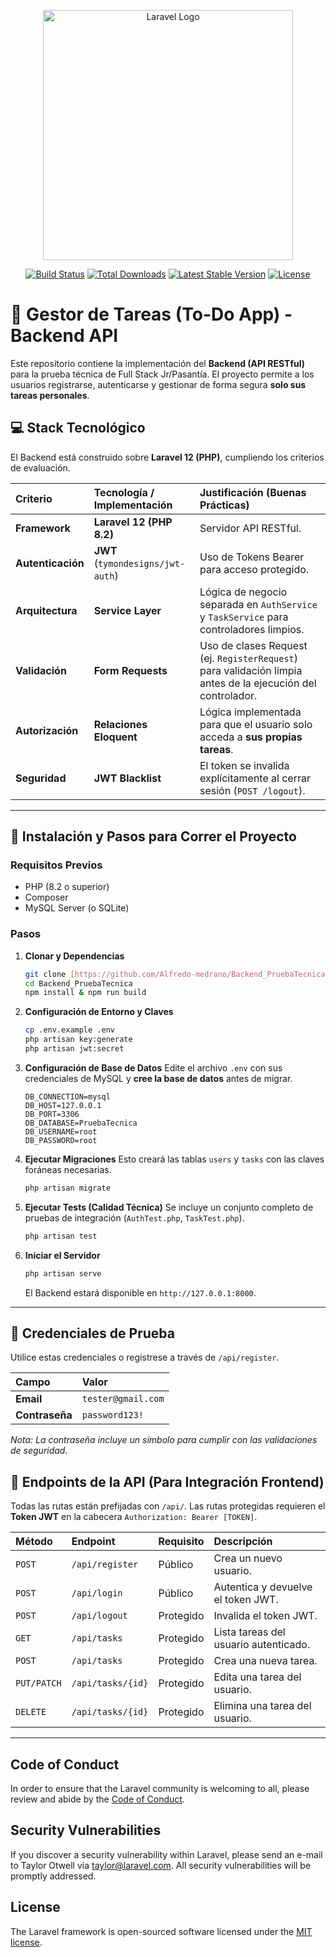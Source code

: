 <p align="center"><a href="https://laravel.com" target="_blank"><img src="https://raw.githubusercontent.com/laravel/art/master/logo-lockup/5%20SVG/2%20CMYK/1%20Full%20Color/laravel-logolockup-cmyk-red.svg" width="400" alt="Laravel Logo"></a></p>

<p align="center">
<a href="https://github.com/laravel/framework/actions"><img src="https://github.com/laravel/framework/workflows/tests/badge.svg" alt="Build Status"></a>
<a href="https://packagist.org/packages/laravel/framework"><img src="https://img.shields.io/packagist/dt/laravel/framework" alt="Total Downloads"></a>
<a href="https://packagist.org/packages/laravel/framework"><img src="https://img.shields.io/packagist/v/laravel/framework" alt="Latest Stable Version"></a>
<a href="https://packagist.org/packages/laravel/framework"><img src="https://img.shields.io/packagist/l/laravel/framework" alt="License"></a>
</p>

# 📘 Gestor de Tareas (To-Do App) - Backend API

Este repositorio contiene la implementación del **Backend (API RESTful)** para la prueba técnica de Full Stack Jr/Pasantía. El proyecto permite a los usuarios registrarse, autenticarse y gestionar de forma segura **solo sus tareas personales**.

## 💻 Stack Tecnológico 

El Backend está construido sobre **Laravel 12 (PHP)**, cumpliendo los criterios de evaluación.

| Criterio | Tecnología / Implementación | Justificación (Buenas Prácticas) |
| :--- | :--- | :--- |
| **Framework** | **Laravel 12 (PHP 8.2)** | Servidor API RESTful. |
| **Autenticación** | **JWT** (`tymondesigns/jwt-auth`) | Uso de Tokens Bearer para acceso protegido. |
| **Arquitectura** | **Service Layer** | Lógica de negocio separada en `AuthService` y `TaskService` para controladores limpios. |
| **Validación** | **Form Requests** | Uso de clases Request (ej. `RegisterRequest`) para validación limpia antes de la ejecución del controlador. |
| **Autorización** | **Relaciones Eloquent** | Lógica implementada para que el usuario solo acceda a **sus propias tareas**. |
| **Seguridad** | **JWT Blacklist** | El token se invalida explícitamente al cerrar sesión (`POST /logout`). |

---

## 🚀 Instalación y Pasos para Correr el Proyecto


### Requisitos Previos
* PHP (8.2 o superior)
* Composer
* MySQL Server (o SQLite)

### Pasos

1.  **Clonar y Dependencias**
    ```bash
    git clone [https://github.com/Alfredo-medrano/Backend_PruebaTecnica.git](https://github.com/Alfredo-medrano/Backend_PruebaTecnica.git)
    cd Backend_PruebaTecnica
    npm install & npm run build
    ```

2.  **Configuración de Entorno y Claves**
    ```bash
    cp .env.example .env
    php artisan key:generate
    php artisan jwt:secret
    ```

3.  **Configuración de Base de Datos**
    Edite el archivo `.env` con sus credenciales de MySQL y **cree la base de datos** antes de migrar.

    ```dotenv
    DB_CONNECTION=mysql
    DB_HOST=127.0.0.1
    DB_PORT=3306
    DB_DATABASE=PruebaTecnica 
    DB_USERNAME=root
    DB_PASSWORD=root
    ```

4.  **Ejecutar Migraciones**
    Esto creará las tablas `users` y `tasks` con las claves foráneas necesarias.
    ```bash
    php artisan migrate
    ```

5.  **Ejecutar Tests (Calidad Técnica)**
    Se incluye un conjunto completo de pruebas de integración (`AuthTest.php`, `TaskTest.php`).
    ```bash
    php artisan test
    ```

6.  **Iniciar el Servidor**
    ```bash
    php artisan serve
    ```
    El Backend estará disponible en `http://127.0.0.1:8000`.

---

## 🔑 Credenciales de Prueba 

Utilice estas credenciales o regístrese a través de `/api/register`.

| Campo | Valor |
| :--- | :--- |
| **Email** | `tester@gmail.com` |
| **Contraseña** | `password123!` |

*Nota: La contraseña incluye un símbolo para cumplir con las validaciones de seguridad.*

## 🔗 Endpoints de la API (Para Integración Frontend)

Todas las rutas están prefijadas con `/api/`. Las rutas protegidas requieren el **Token JWT** en la cabecera `Authorization: Bearer [TOKEN]`.

| Método | Endpoint | Requisito | Descripción |
| :--- | :--- | :--- | :--- |
| `POST` | `/api/register` | Público | Crea un nuevo usuario. |
| `POST` | `/api/login` | Público | Autentica y devuelve el token JWT. |
| `POST` | `/api/logout` | Protegido | Invalida el token JWT. |
| `GET` | `/api/tasks` | Protegido | Lista tareas del usuario autenticado. |
| `POST` | `/api/tasks` | Protegido | Crea una nueva tarea. |
| `PUT/PATCH`| `/api/tasks/{id}` | Protegido | Edita una tarea del usuario. |
| `DELETE` | `/api/tasks/{id}` | Protegido | Elimina una tarea del usuario. |

---

## Code of Conduct

In order to ensure that the Laravel community is welcoming to all, please review and abide by the [Code of Conduct](https://laravel.com/docs/contributions#code-of-conduct).

## Security Vulnerabilities

If you discover a security vulnerability within Laravel, please send an e-mail to Taylor Otwell via [taylor@laravel.com](mailto:taylor@laravel.com). All security vulnerabilities will be promptly addressed.

## License

The Laravel framework is open-sourced software licensed under the [MIT license](https://opensource.org/licenses/MIT).
